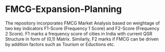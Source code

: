 # FMCG-Expansion-Planning
The repository incorporates FMCG Market Analysis based on weightage of two key indicators F1-Score (Frequency 1 Score) and F2-Score (Frequency 2 Score). F1 marks a frequency score of cities in India with current QSR Structure in form of (0,1) Matrix. Similarly, F2 marks if FMCG can be driven by addition factors such as Tourism or Eductions etc.
